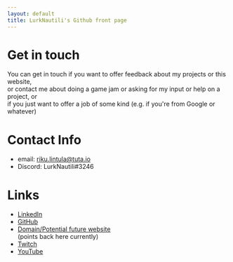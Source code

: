 ```yaml
---
layout: default
title: LurkNautili's Github front page
---
```

# Get in touch
You can get in touch if you want to offer feedback about my projects or this website,  
or contact me about doing a game jam or asking for my input or help on a project, or  
if you just want to offer a job of some kind (e.g. if you're from Google or whatever)  

<div class="vert-spacer"></div>

# Contact Info
- email: riku.lintula@tuta.io
- Discord: LurkNautili#3246

<div class="vert-spacer"></div>

# Links
- [LinkedIn](https://www.linkedin.com/in/rikulintula/)
- [GitHub](https://github.com/LurkNautili)
- [Domain/Potential future website](https://lurknautili.io)  
  (points back here currently)
- [Twitch](https://www.twitch.tv/lurknautili)
- [YouTube](https://www.youtube.com/channel/UCz2bWRHaGsW5Jgj1s34D2UQ)